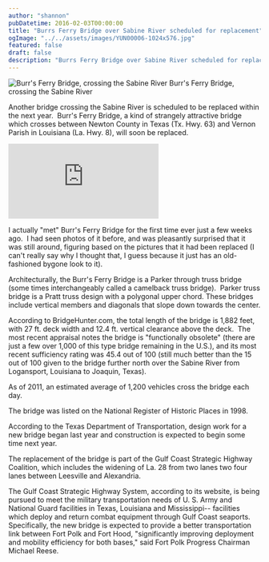 ```yaml
---
author: "shannon"
pubDatetime: 2016-02-03T00:00:00
title: "Burrs Ferry Bridge over Sabine River scheduled for replacement"
ogImage: "../../assets/images/YUN00006-1024x576.jpg"
featured: false
draft: false
description: "Burrs Ferry Bridge over Sabine River scheduled for replacement"
---
```


![Burr's Ferry Bridge, crossing the Sabine River](@assets/images/YUN00006-1024x576.jpg) Burr's Ferry Bridge, crossing the Sabine River

Another bridge crossing the Sabine River is scheduled to be replaced within the next year.  Burr's Ferry Bridge, a kind of strangely attractive bridge which crosses between Newton County in Texas (Tx. Hwy. 63) and Vernon Parish in Louisiana (La. Hwy. 8), will soon be replaced.

<iframe class="w-full aspect-video" src="https://www.youtube.com/embed/fq0ris5YeEU" title="YouTube video player" frameborder="0" allow="accelerometer; autoplay; clipboard-write; encrypted-media; gyroscope; picture-in-picture; web-share" allowfullscreen></iframe>

<!--more-->

I actually "met" Burr's Ferry Bridge for the first time ever just a few weeks ago.  I had seen photos of it before, and was pleasantly surprised that it was still around, figuring based on the pictures that it had been replaced (I can't really say why I thought that, I guess because it just has an old-fashioned bygone look to it).

Architecturally, the Burr's Ferry Bridge is a Parker through truss bridge (some times interchangeably called a camelback truss bridge).  Parker truss bridge is a Pratt truss design with a polygonal upper chord. These bridges include vertical members and diagonals that slope down towards the center.

According to BridgeHunter.com, the total length of the bridge is 1,882 feet, with 27 ft. deck width and 12.4 ft. vertical clearance above the deck.  The most recent appraisal notes the bridge is "functionally obsolete" (there are just a few over 1,000 of this type bridge remaining in the U.S.), and its most recent sufficiency rating was 45.4 out of 100 (still much better than the 15 out of 100 given to the bridge further north over the Sabine River from Logansport, Louisiana to Joaquin, Texas).

As of 2011, an estimated average of 1,200 vehicles cross the bridge each day.

The bridge was listed on the National Register of Historic Places in 1998.

According to the Texas Department of Transportation, design work for a new bridge began last year and construction is expected to begin some time next year.

The replacement of the bridge is part of the Gulf Coast Strategic Highway Coalition, which includes the widening of La. 28 from two lanes two four lanes between Leesville and Alexandria.

The Gulf Coast Strategic Highway System, according to its website, is being pursued to meet the military transportation needs of U. S. Army and National Guard facilities in Texas, Louisiana and Mississippi-- facilities which deploy and return combat equipment through Gulf Coast seaports.  Specifically, the new bridge is expected to provide a better transportation link between Fort Polk and Fort Hood, "significantly improving deployment and mobility efficiency for both bases," said Fort Polk Progress Chairman Michael Reese.